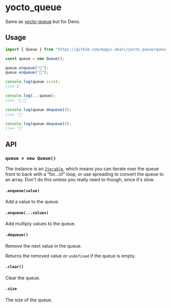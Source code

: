 # yocto_queue

Same as [yocto-queue](https://www.npmjs.com/package/yocto-queue) but for Deno.

## Usage

```typescript
import { Queue } from "https://github.com/magic-akari/yocto_queue/queue.ts";

const queue = new Queue();

queue.enqueue("🦄");
queue.enqueue("🌈");

console.log(queue.size);
//=> 2

console.log(...queue);
//=> '🦄 🌈'

console.log(queue.dequeue());
//=> '🦄'

console.log(queue.dequeue());
//=> '🌈'
```

## API

### `queue = new Queue()`

The instance is an [`Iterable`](https://developer.mozilla.org/en-US/docs/Web/JavaScript/Reference/Iteration_protocols), which means you can iterate over the queue front to back with a “for…of” loop, or use spreading to convert the queue to an array. Don't do this unless you really need to though, since it's slow.

#### `.enqueue(value)`

Add a value to the queue.

#### `.enqueue(...values)`

Add multiply values to the queue.

#### `.dequeue()`

Remove the next value in the queue.

Returns the removed value or `undefined` if the queue is empty.

#### `.clear()`

Clear the queue.

#### `.size`

The size of the queue.
